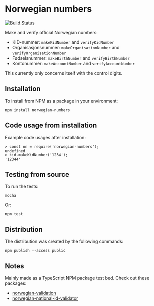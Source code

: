 # Norwegian numbers

[![Build Status](https://travis-ci.com/Ondkloss/norwegian-numbers.js.svg?branch=master)](https://travis-ci.com/Ondkloss/norwegian-numbers.js)

Make and verify official Norwegian numbers:

* KID-nummer: `makeKidNumber` and `verifyKidNumber`
* Organisasjonsnummer: `makeOrganisationNumber` and `verifyOrganisationNumber`
* Fødselsnummer: `makeBirthNumber` and `verifyBirthNumber`
* Kontonummer: `makeAccountNumber` and `verifyAccountNumber`

This currently only concerns itself with the control digits.

## Installation

To install from NPM as a package in your environment:

    npm install norwegian-numbers

## Code usage from installation

Example code usages after installation:

    > const nn = require('norwegian-numbers');
    undefined
    > kid.makeKidNumber('1234');
    '12344'

## Testing from source

To run the tests:

    mocha

Or:

    npm test

## Distribution

The distribution was created by the following commands:

    npm publish --access public

## Notes

Mainly made as a TypeScript NPM package test bed. Check out these packages:
* [norwegian-validation](https://www.npmjs.com/package/norwegian-validation)
* [norwegian-national-id-validator](https://www.npmjs.com/package/norwegian-national-id-validator)
